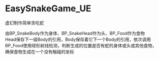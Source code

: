 <!--
 * @Author: your name
 * @Date: 2021-09-16 10:37:19
 * @LastEditTime: 2021-09-16 10:41:43
 * @LastEditors: Please set LastEditors
 * @Description: In User Settings Edit
 * @FilePath: \undefinedd:\Projects\unreal\EasySnakeGame_UE\README.md
-->
# EasySnakeGame_UE
 虚幻制作简单贪吃蛇

由BP_SnakeBody作为身体、BP_SnakeHead作为头、BP_Food作为食物  
Head保存下一级Body的引用，Body保存着它下一个Body的引用，依次调用  
BP_Food使用球形射线检测，判断生成的位置是否有蛇的身体或头或其他食物，确保食物生成在一个没有触碰的坐标  